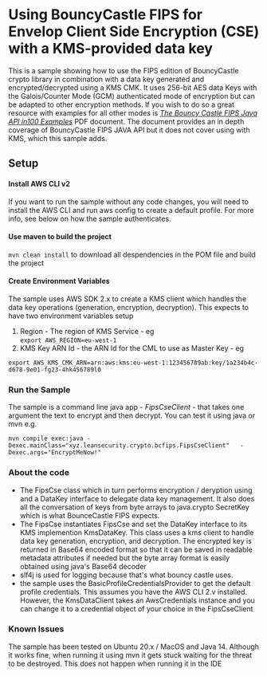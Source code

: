 # Using BouncyCastle FIPS for Envelop Client Side Encryption (CSE) with a KMS-provided data key
This is a sample showing how to use the FIPS edition of BouncyCastle crypto library in combination with a data key generated and encrypted/decrypted using a KMS CMK. 
It uses 256-bit AES data Keys with the Galois/Counter Mode (GCM) authenticated mode of encryption but can be adapted to other encryption methods. If you wish to do so a great resource with examples for all other modes is *[The Bouncy Castle FIPS Java API in100 Examples](https://www.bouncycastle.org/fips-java/BCFipsIn100.pdf)* PDF document. The document provides an in depth coverage of BouncyCastle FIPS JAVA API but it does not cover using with KMS, which this sample adds. 
## Setup 

#### Install AWS CLI v2 
If you want to run the sample without any code changes, you will need to install the AWS CLI and run aws config to create a default profile. For more info, see below on how the sample authenticates.


#### Use maven to build the project
``mvn clean install``
to download all despendencies in the POM file and build the project 

#### Create Environment Variables
The sample uses AWS SDK 2.x to create a KMS client which handles the data key operations (generation, encryption, decryption). This expects to have two environment variables setup 
1. Region - The region of KMS Service - eg <br>
``export AWS_REGION=eu-west-1`` <br>
2. KMS Key ARN Id - the ARN Id for the CML to use as Master Key - eg  <br>

``export AWS_KMS_CMK_ARN=arn:aws:kms:eu-west-1:123456789ab:key/1a234b4c-d678-9e01-fg23-4hk456789l0``
<br>
### Run the Sample 
The sample is a command line java app - *FipsCseClient* - that takes one argument the text to encrypt and then decrypt. You can test it using java or mvn e.g.

``mvn compile exec:java -Dexec.mainClass="xyz.leansecurity.crypto.bcfips.FipsCseClient"   -Dexec.args="EncryptMeNow!"``

### About the code
- The FipsCse class which in turn performs  encryption / deryption using and a DataKey interface to delegate data key management. It also does all the conversation of keys from byte arrays to java.crypto SecretKey which is what BounceCastle FIPS expects. 
- The FipsCse instantiates FipsCse and set the DataKey interface to its KMS implemention KmsDataKey. This class uses a kms client to handle data key generation, encryption, and decryption. The encrypted key is returned in Base64 encoded format so that it can be saved in readable metadata attributes if needed but the byte array format is easily obtained using java's Base64 decoder
- slf4j is used for logging because that's what bouncy castle uses.
- the sample uses the BasicProfileCredentialsProvider to get the default profile credentials. This assumes you have the AWS CLI 2.v installed. However, the KmsDataClient takes an AwsCredentials instance and you can change it to a credential object of your choice in the FipsCseClient
### Known Issues
The sample has been tested on Ubuntu 20.x / MacOS and Java 14. Although it works fine, when running it using mvn it gets stuck waiting for the threat to be destroyed. This does not happen when running it in the IDE  

